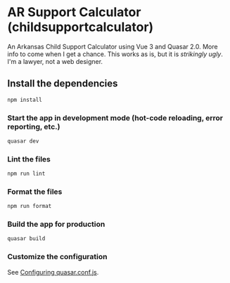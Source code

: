 # AR Support Calculator (childsupportcalculator)

An Arkansas Child Support Calculator using Vue 3 and Quasar 2.0. More info to come when I get a chance. This works as is, but it is _strikingly ugly_. I'm a lawyer, not a web designer.

## Install the dependencies

```bash
npm install
```

### Start the app in development mode (hot-code reloading, error reporting, etc.)

```bash
quasar dev
```

### Lint the files

```bash
npm run lint
```

### Format the files

```bash
npm run format
```

### Build the app for production

```bash
quasar build
```

### Customize the configuration

See [Configuring quasar.conf.js](https://quasar.dev/quasar-cli/quasar-conf-js).

